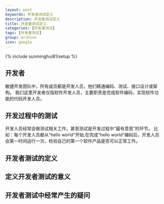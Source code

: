 ```yaml
---
layout: post
keywords: 开发者测试定义
description: 开发者测试定义
title: 开发者测试定义
categories: [开发者测试]
tags: [开发者测试]
group: archive
icon: google
---
```


{% include sunminghui81/setup %}


## 开发者
敏捷开发团队中，所有成员都是开发人员，他们精通编码、测试、接口设计或架构。
我们这里开发者仅指软件开发人员，主要职责是完成软件编码，实现软件功能的代码开发人员。

## 开发过程中的测试
开发人员经常会做测试相关工作，甚至测试是开发过程中“最有意思”的环节。
比如：每个开发人员都从“hello world”开始,在完成“hello world”编码后，开发人员会第一时间运行一次，检验自己的第一个软件产品是否可以正常工作。


## 开发者测试的定义


## 定义开发者测试的意义


## 开发者测试中经常产生的疑问
